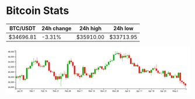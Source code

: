 # Bitcoin Stats

BTC/USDT|24h change|24h high|24h low|
|---|---|---|---|
|$34696.81|-3.31%|$35910.00|$33713.95|

<img src="./chart.svg">
